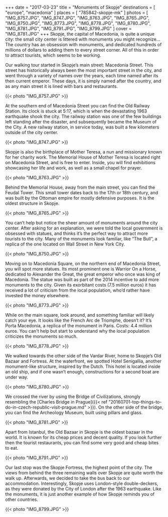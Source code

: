 +++
date   = "2017-03-23"
title  = "Monuments of Skopje"
destinations = [ "europe", "macedonia" ]
places = [ "785842-skopje-mk" ]
photos = [
  "IMG_8757.JPG", "IMG_8747.JPG", "IMG_8763.JPG", "IMG_8765.JPG", "IMG_8750.JPG",
  "IMG_8773.JPG", "IMG_8778.JPG", "IMG_8780.JPG", "IMG_8781.JPG", "IMG_8791.JPG",
  "IMG_8799.JPG"
]
cover = "IMG_8781.JPG"
+++
Skopje, the capital of Macedonia, is quite a unique city: the small city center is littered with monuments you might recognize… The country has an obsession with monuments, and dedicated hundreds of millions of dollars to adding them to every street corner. All of this in order to attract tourists, which seems to be working.
<!--more-->

Our walking tour started in Skopje’s main street: Macedonia Street. This street has historically always been the most important street in the city, and went through a variety of names over the years, each time named after its then current emperor. These days, it is simply named after the country, and as any main street it is lined with bars and restaurants.

{{< photo "IMG_8757.JPG" >}}

At the southern end of Macedonia Street you can find the Old Railway Station. Its clock is stuck at 5:17, which is when the devastating 1963 earthquake shook the city. The railway station was one of the few buildings left standing after the disaster, and subsequently became the Museum of the City. A new railway station, in service today, was built a few kilometers outside of the city center.

{{< photo "IMG_8747.JPG" >}}

Skopje is also the birthplace of Mother Teresa, a nun and missionary known for her charity work. The Memorial House of Mother Teresa is located right on Macedonia Street, and is free to enter. Inside, you will find exhibitions showcasing her life and work, as well as a small chapel for prayer.

{{< photo "IMG_8763.JPG" >}}

Behind the Memorial House, away from the main street, you can find the Feudal Tower. This small tower dates back to the 17th or 18th century, and was built by the Ottoman empire for mostly defensive purposes. It is the oldest structure in Skopje.

{{< photo "IMG_8765.JPG" >}}

You can’t help but notice the sheer amount of monuments around the city center. After asking for an explanation, we were told the local government is obsessed with statues, and thinks it’s the perfect way to attract more tourists to the city. Many of the monuments look familiar, like “The Bull”, a replica of the one located on Wall Street in New York City.

{{< photo "IMG_8750.JPG" >}}

Moving on to Macedonia Square, on the northern end of Macedonia Street, you will spot more statues. Its most prominent one is Warrior On a Horse, dedicated to Alexander the Great, the great emperor who once was king of Macedonia. The statue was built as part of the 2014 incentive to add more monuments to the city. Given its exorbitant costs (7.5 million euros) it has received a lot of criticism from the local population, who’d rather have invested the money elsewhere.

{{< photo "IMG_8773.JPG" >}}

While on the main square, look around, and something familiar will likely catch your eye. It looks like the French Arc de Triomphe, doesn’t it? It’s Porta Macedonia, a replica of the monument in Paris. Costs: 4.4 million euros. You can't help but start to understand why the local population criticizes the monuments so much.

{{< photo "IMG_8778.JPG" >}}

We walked towards the other side of the Vardar River, home to Skopje’s Old Bazaar and Fortress. At the waterfront, we spotted Hotel Senigallia, another monument-like structure, inspired by the Dutch. This hotel is located inside an old ship, and if one wasn’t enough, constructions for a second boat are under way.

{{< photo "IMG_8780.JPG" >}}

We crossed the river by using the Bridge of Civilizations, strongly resembling the [Charles Bridge in Prague]({{< ref "20160701-top-things-to-do-in-czech-republic-visit-prague.md" >}}). On the other side of the bridge, you can find the Archeology Museum, built using pillars and glass.

{{< photo "IMG_8781.JPG" >}}

Apart from Istanbul, the Old Bazaar in Skopje is the oldest bazaar in the world. It is known for its cheap prices and decent quality. If you look further then the tourist restaurants, you can find some very good and cheap bites to eat.

{{< photo "IMG_8791.JPG" >}}

Our last stop was the Skopje Fortress, the highest point of the city. The views from behind the three remaining walls over Skopje are quite worth the walk up. Afterwards, we decided to take the bus back to our accommodation. Interestingly, Skopje uses London-style double-deckers, as they were donated by the City of London after the 1963 earthquake. Like the monuments, it is just another example of how Skopje reminds you of other countries.

{{< photo "IMG_8799.JPG" >}}